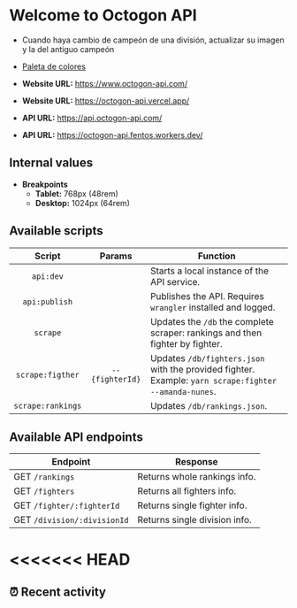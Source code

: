 # Welcome to Octogon API

- Cuando haya cambio de campeón de una división, actualizar su imagen y la del antiguo campeón
- [Paleta de colores](https://coolors.co/palette/001219-005f73-0a9396-94d2bd-e9d8a6-ee9b00-ca6702-bb3e03-ae2012-9b2226)

- **Website URL:** https://www.octogon-api.com/
- **Website URL:** https://octogon-api.vercel.app/

- **API URL:** https://api.octogon-api.com/
- **API URL:** https://octogon-api.fentos.workers.dev/

## Internal values

- **Breakpoints**
  - **Tablet:** 768px (48rem)
  - **Desktop:** 1024px (64rem)

## Available scripts

|      Script       |     Params      | Function                                                                                              |
| :---------------: | :-------------: | ----------------------------------------------------------------------------------------------------- |
|     `api:dev`     |                 | Starts a local instance of the API service.                                                           |
|   `api:publish`   |                 | Publishes the API. Requires `wrangler` installed and logged.                                          |
|     `scrape`      |                 | Updates the `/db` the complete scraper: rankings and then fighter by fighter.                         |
| `scrape:figther`  | `--{fighterId}` | Updates `/db/fighters.json` with the provided fighter. Example: `yarn scrape:fighter --amanda-nunes`. |
| `scrape:rankings` |                 | Updates `/db/rankings.json`.                                                                          |

## Available API endpoints

| Endpoint                    | Response                      |
| --------------------------- | ----------------------------- |
| GET `/rankings`             | Returns whole rankings info.  |
| GET `/fighters`             | Returns all fighters info.    |
| GET `/fighter/:fighterId`   | Returns single fighter info.  |
| GET `/division/:divisionId` | Returns single division info. |

# <<<<<<< HEAD

## ⏰ Recent activity

<!--START_SECTION:activity-->

